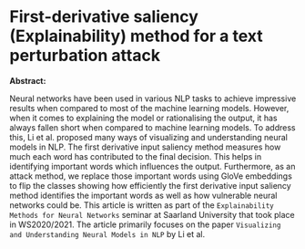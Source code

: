 # First-derivative saliency (Explainability) method for a text perturbation attack

**Abstract:**

Neural networks have been used in various NLP tasks to achieve impressive results when compared to most of the machine learning models. However, when it comes to explaining the model or rationalising the output, it has always fallen short when compared to machine learning models. To address this, Li et al. proposed many ways of visualizing and understanding neural models in NLP. The first derivative input saliency method measures how much each word has contributed to the final decision. This helps in identifying important words which influences the output. Furthermore, as an attack method, we replace those important words using GloVe embeddings to flip the classes showing how efficiently the first derivative input saliency method identifies the important words as well as how vulnerable neural networks could be. This article is written as part of the ``Explainability Methods for Neural Networks`` seminar at Saarland University that took place in WS2020/2021. The article primarily focuses on the paper ``Visualizing and Understanding Neural Models in NLP`` by Li et al.
